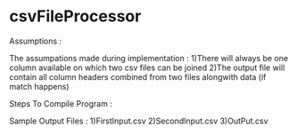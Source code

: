 # csvFileProcessor

Assumptions : 

The assumpations made during implementation : 
1)There will always be one column available on which two csv files can be joined 
2)The output file will contain all column headers combined from two files alongwith data (if match happens)

Steps To Compile Program : 

Sample Output Files : 
1)FirstInput.csv
2)SecondInput.csv
3)OutPut.csv


